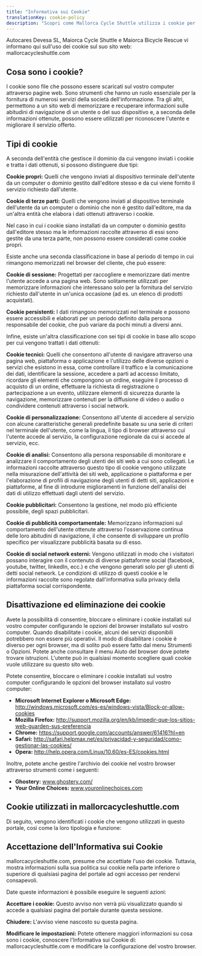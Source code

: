 ```yaml
---
title: "Informativa sui Cookie"
translationKey: cookie-policy
description: "Scopri come Mallorca Cycle Shuttle utilizza i cookie per migliorare la tua esperienza di navigazione e analizzare il traffico del sito web."
---
```


Autocares Devesa SL, Maiorca Cycle Shuttle e Maiorca Bicycle Rescue vi informano qui sull'uso dei cookie sul suo sito web: mallorcacycleshuttle.com

## Cosa sono i cookie?

I cookie sono file che possono essere scaricati sul vostro computer attraverso pagine web. Sono strumenti che hanno un ruolo essenziale per la fornitura di numerosi servizi della società dell'informazione. Tra gli altri, permettono a un sito web di memorizzare e recuperare informazioni sulle abitudini di navigazione di un utente o del suo dispositivo e, a seconda delle informazioni ottenute, possono essere utilizzati per riconoscere l'utente e migliorare il servizio offerto.

## Tipi di cookie

A seconda dell'entità che gestisce il dominio da cui vengono inviati i cookie e tratta i dati ottenuti, si possono distinguere due tipi:

**Cookie propri:** Quelli che vengono inviati al dispositivo terminale dell'utente da un computer o dominio gestito dall'editore stesso e da cui viene fornito il servizio richiesto dall'utente.

**Cookie di terze parti:** Quelli che vengono inviati al dispositivo terminale dell'utente da un computer o dominio che non è gestito dall'editore, ma da un'altra entità che elabora i dati ottenuti attraverso i cookie.

Nel caso in cui i cookie siano installati da un computer o dominio gestito dall'editore stesso ma le informazioni raccolte attraverso di essi sono gestite da una terza parte, non possono essere considerati come cookie propri.

Esiste anche una seconda classificazione in base al periodo di tempo in cui rimangono memorizzati nel browser del cliente, che può essere:

**Cookie di sessione:** Progettati per raccogliere e memorizzare dati mentre l'utente accede a una pagina web. Sono solitamente utilizzati per memorizzare informazioni che interessano solo per la fornitura del servizio richiesto dall'utente in un'unica occasione (ad es. un elenco di prodotti acquistati).

**Cookie persistenti:** I dati rimangono memorizzati nel terminale e possono essere accessibili e elaborati per un periodo definito dalla persona responsabile del cookie, che può variare da pochi minuti a diversi anni.

Infine, esiste un'altra classificazione con sei tipi di cookie in base allo scopo per cui vengono trattati i dati ottenuti:

**Cookie tecnici:** Quelli che consentono all'utente di navigare attraverso una pagina web, piattaforma o applicazione e l'utilizzo delle diverse opzioni o servizi che esistono in essa, come controllare il traffico e la comunicazione dei dati, identificare la sessione, accedere a parti ad accesso limitato, ricordare gli elementi che compongono un ordine, eseguire il processo di acquisto di un ordine, effettuare la richiesta di registrazione o partecipazione a un evento, utilizzare elementi di sicurezza durante la navigazione, memorizzare contenuti per la diffusione di video o audio o condividere contenuti attraverso i social network.

**Cookie di personalizzazione:** Consentono all'utente di accedere al servizio con alcune caratteristiche generali predefinite basate su una serie di criteri nel terminale dell'utente, come la lingua, il tipo di browser attraverso cui l'utente accede al servizio, la configurazione regionale da cui si accede al servizio, ecc.

**Cookie di analisi:** Consentono alla persona responsabile di monitorare e analizzare il comportamento degli utenti dei siti web a cui sono collegati. Le informazioni raccolte attraverso questo tipo di cookie vengono utilizzate nella misurazione dell'attività dei siti web, applicazione o piattaforma e per l'elaborazione di profili di navigazione degli utenti di detti siti, applicazioni e piattaforme, al fine di introdurre miglioramenti in funzione dell'analisi dei dati di utilizzo effettuati dagli utenti del servizio.

**Cookie pubblicitari:** Consentono la gestione, nel modo più efficiente possibile, degli spazi pubblicitari.

**Cookie di pubblicità comportamentale:** Memorizzano informazioni sul comportamento dell'utente ottenute attraverso l'osservazione continua delle loro abitudini di navigazione, il che consente di sviluppare un profilo specifico per visualizzare pubblicità basata su di esso.

**Cookie di social network esterni:** Vengono utilizzati in modo che i visitatori possano interagire con il contenuto di diverse piattaforme social (facebook, youtube, twitter, linkedIn, ecc.) e che vengono generati solo per gli utenti di detti social network. Le condizioni di utilizzo di questi cookie e le informazioni raccolte sono regolate dall'informativa sulla privacy della piattaforma social corrispondente.

## Disattivazione ed eliminazione dei cookie

Avete la possibilità di consentire, bloccare o eliminare i cookie installati sul vostro computer configurando le opzioni del browser installato sul vostro computer. Quando disabilitate i cookie, alcuni dei servizi disponibili potrebbero non essere più operativi. Il modo di disabilitare i cookie è diverso per ogni browser, ma di solito può essere fatto dal menu Strumenti o Opzioni. Potete anche consultare il menu Aiuto del browser dove potete trovare istruzioni. L'utente può in qualsiasi momento scegliere quali cookie vuole utilizzare su questo sito web.

Potete consentire, bloccare o eliminare i cookie installati sul vostro computer configurando le opzioni del browser installato sul vostro computer:

- **Microsoft Internet Explorer o Microsoft Edge:** http://windows.microsoft.com/es-es/windows-vista/Block-or-allow-cookies
- **Mozilla Firefox:** http://support.mozilla.org/en/kb/impedir-que-los-sitios-web-guarden-sus-preferencia
- **Chrome:** https://support.google.com/accounts/answer/61416?hl=en
- **Safari:** http://safari.helpmax.net/es/privacidad-y-seguridad/como-gestionar-las-cookies/
- **Opera:** http://help.opera.com/Linux/10.60/es-ES/cookies.html

Inoltre, potete anche gestire l'archivio dei cookie nel vostro browser attraverso strumenti come i seguenti:

- **Ghostery:** www.ghostery.com/
- **Your Online Choices:** www.youronlinechoices.com

## Cookie utilizzati in mallorcacycleshuttle.com

Di seguito, vengono identificati i cookie che vengono utilizzati in questo portale, così come la loro tipologia e funzione:

## Accettazione dell'Informativa sui Cookie

mallorcacycleshuttle.com, presume che accettiate l'uso dei cookie. Tuttavia, mostra informazioni sulla sua politica sui cookie nella parte inferiore o superiore di qualsiasi pagina del portale ad ogni accesso per rendervi consapevoli.

Date queste informazioni è possibile eseguire le seguenti azioni:

**Accettare i cookie:** Questo avviso non verrà più visualizzato quando si accede a qualsiasi pagina del portale durante questa sessione.

**Chiudere:** L'avviso viene nascosto su questa pagina.

**Modificare le impostazioni:** Potete ottenere maggiori informazioni su cosa sono i cookie, conoscere l'Informativa sui Cookie di: mallorcacycleshuttle.com e modificare la configurazione del vostro browser.
